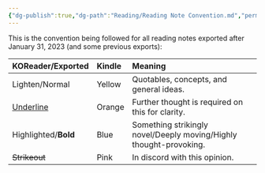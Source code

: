 ```yaml
---
{"dg-publish":true,"dg-path":"Reading/Reading Note Convention.md","permalink":"/reading/reading-note-convention/","title":"Reading Note Convention","metatags":{"description":"This is the convention being followed for all reading notes exported after January 31, 2023","og:description":"This is the convention being followed for all reading notes exported after January 31, 2023"},"tags":["reading-convention"]}
---
```



This is the convention being followed for all reading notes exported after January 31, 2023 (and some previous exports):

| KOReader/Exported | Kindle | Meaning |
| :--- | :--- | :--- |
| Lighten/Normal | Yellow | Quotables, concepts, and general ideas. |
| <u>Underline</u> | Orange | Further thought is required on this for clarity. |
| Highlighted/**Bold** | Blue | Something strikingly novel/Deeply moving/Highly thought-provoking. |
| ~~Strikeout~~ | Pink | In discord with this opinion. |

